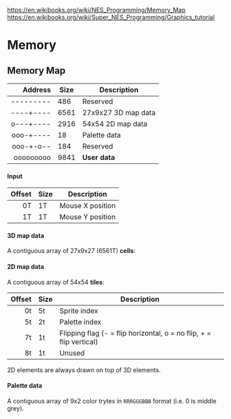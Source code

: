 <!--
# Memory

Addresses are 1 tryte long, giving 19683T of memory. The entire cartridge is copied into memory at
boot; you can modify any of it at runtime, but it will not be persisted.

### Header

The cartridge header is found at the very beginning of memory (address `---------`).

| Offset | Length | Description                                                                    |
|:------:|:------:| ------------------------------------------------------------------------------ |
| 0      | 1      | Name of cartridge (string pointer)                                             |
| 1      | 27     | Interrupt handler table (array of addresses)                                   |
| 29     |        | End                                                                            |
-->

https://en.wikibooks.org/wiki/NES_Programming/Memory_Map
https://en.wikibooks.org/wiki/Super_NES_Programming/Graphics_tutorial

# Memory

## Memory Map

|   Address | Size | Description         |
| --------: | ---- | ------------------- |
| --------- | 486  | Reserved            |
| ----+---- | 6561 | 27x9x27 3D map data |
| o---+---- | 2916 | 54x54 2D map data   |
| ooo-+---- | 18   | Palette data        |
| ooo-+-o-- | 184  | Reserved            |
| ooooooooo | 9841 | **User data**       |

#### Input

| Offset | Size | Description      |
| -----: | ---- | ---------------- |
|     0T | 1T   | Mouse X position |
|     1T | 1T   | Mouse Y position |

#### 3D map data

A contiguous array of 27x9x27 (6561T) **cells**:

#### 2D map data

A contiguous array of 54x54 **tiles**:

| Offset | Size | Description                                                         |
| -----: | ---- | ------------------------------------------------------------------- |
|     0t | 5t   | Sprite index                                                        |
|     5t | 2t   | Palette index                                                       |
|     7t | 1t   | Flipping flag (- = flip horizontal, o = no flip, + = flip vertical) |
|     8t | 1t   | Unused                                                              |

2D elements are always drawn on top of 3D elements.

#### Palette data

A contiguous array of 9x2 color trytes in `RRRGGGBBB` format (i.e. 0 is middle grey).
